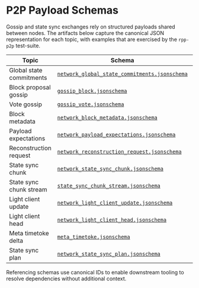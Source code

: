 # P2P Payload Schemas

Gossip and state sync exchanges rely on structured payloads shared between nodes. The artifacts below capture the canonical JSON representation for each topic, with examples that are exercised by the `rpp-p2p` test-suite.

| Topic | Schema | Example |
| ----- | ------ | ------- |
| Global state commitments | [`network_global_state_commitments.jsonschema`](p2p/network_global_state_commitments.jsonschema) | [`examples/network_global_state_commitments.json`](p2p/examples/network_global_state_commitments.json) |
| Block proposal gossip | [`gossip_block.jsonschema`](p2p/gossip_block.jsonschema) | [`examples/gossip_block.json`](p2p/examples/gossip_block.json) |
| Vote gossip | [`gossip_vote.jsonschema`](p2p/gossip_vote.jsonschema) | [`examples/gossip_vote.json`](p2p/examples/gossip_vote.json) |
| Block metadata | [`network_block_metadata.jsonschema`](p2p/network_block_metadata.jsonschema) | [`examples/network_block_metadata.json`](p2p/examples/network_block_metadata.json) |
| Payload expectations | [`network_payload_expectations.jsonschema`](p2p/network_payload_expectations.jsonschema) | [`examples/network_payload_expectations.json`](p2p/examples/network_payload_expectations.json) |
| Reconstruction request | [`network_reconstruction_request.jsonschema`](p2p/network_reconstruction_request.jsonschema) | [`examples/network_reconstruction_request.json`](p2p/examples/network_reconstruction_request.json) |
| State sync chunk | [`network_state_sync_chunk.jsonschema`](p2p/network_state_sync_chunk.jsonschema) | [`examples/network_state_sync_chunk.json`](p2p/examples/network_state_sync_chunk.json) |
| State sync chunk stream | [`state_sync_chunk_stream.jsonschema`](p2p/state_sync_chunk_stream.jsonschema) | [`examples/state_sync_chunk_stream.json`](p2p/examples/state_sync_chunk_stream.json) |
| Light client update | [`network_light_client_update.jsonschema`](p2p/network_light_client_update.jsonschema) | [`examples/network_light_client_update.json`](p2p/examples/network_light_client_update.json) |
| Light client head | [`network_light_client_head.jsonschema`](p2p/network_light_client_head.jsonschema) | [`examples/network_light_client_head.json`](p2p/examples/network_light_client_head.json) |
| Meta timetoke delta | [`meta_timetoke.jsonschema`](p2p/meta_timetoke.jsonschema) | [`examples/meta_timetoke.json`](p2p/examples/meta_timetoke.json) |
| State sync plan | [`network_state_sync_plan.jsonschema`](p2p/network_state_sync_plan.jsonschema) | [`examples/network_state_sync_plan.json`](p2p/examples/network_state_sync_plan.json) |

Referencing schemas use canonical IDs to enable downstream tooling to resolve dependencies without additional context.
